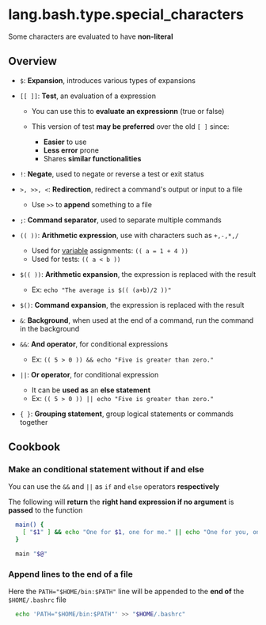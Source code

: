 # lang.bash.type.special_characters

Some characters are evaluated to have **non-literal**

## Overview

- `$`: **Expansion**, introduces various types of expansions

- `[[ ]]`: **Test**, an evaluation of a expression

  - You can use this to **evaluate an expressionn** (true or false)

  - This version of test **may be preferred** over the old `[ ]` since:
    - **Easier** to use
    - **Less error** prone
    - Shares **similar functionalities**

- `!`: **Negate**, used to negate or reverse a test or exit status

- `>, >>, <`: **Redirection**, redirect a command's output or input to a file

  - Use `>>` to **append** something to a file

- `;`: **Command separator**, used to separate multiple commands

- `(( ))`: **Arithmetic expression**, use with characters such as `+,-,*,/`

  - Used for [variable](./y2lh.md) assignments: `(( a = 1 + 4 ))`
  - Used for tests: `(( a < b ))`

- `$(( ))`: **Arithmetic expansion**, the expression is replaced with the result

  - Ex: `echo "The average is $(( (a+b)/2 ))"`

- `$()`: **Command expansion**, the expression is replaced with the result

- `&`: **Background**, when used at the end of a command, run the command in
  the background

- `&&`: **And operator**, for conditional expressions

  - Ex: `(( 5 > 0 )) && echo "Five is greater than zero."`

- `||`: **Or operator**, for conditional expression
  - It can be **used as** an **else statement**
  - Ex: `(( 5 > 0 )) || echo "Five is greater than zero."`

- `{ }`: **Grouping statement**, group logical statements or commands together

## Cookbook

### Make an conditional statement without if and else

You can use the `&&` and `||` as `if` and `else` operators **respectively**

The following will **return** the **right hand expression if no argument** is
**passed** to the function

```sh
  main() {
    [ "$1" ] && echo "One for $1, one for me." || echo "One for you, one for me."
  }

  main "$@"
```

### Append lines to the end of a file

Here the `PATH="$HOME/bin:$PATH"` line will be appended to the **end of** the
`$HOME/.bashrc` file

```sh
  echo 'PATH="$HOME/bin:$PATH"' >> "$HOME/.bashrc"
```

